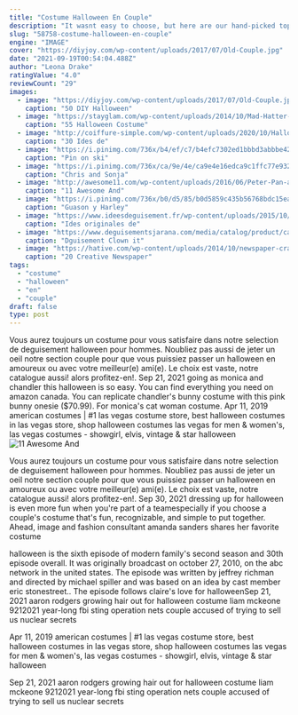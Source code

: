 ```yaml
---
title: "Costume Halloween En Couple"
description: "It wasnt easy to choose, but here are our hand-picked top-10 lists (not always 10) of the coolest diy halloween costume ideas across this site. From the sweetest baby homemade costumes, family costumes, last minute costumes, couple and group costumes and all the rest of our top 10 diy halloween costume"
slug: "58758-costume-halloween-en-couple"
engine: "IMAGE"
cover: "https://diyjoy.com/wp-content/uploads/2017/07/Old-Couple.jpg"
date: "2021-09-19T00:54:04.488Z"
author: "Leona Drake"
ratingValue: "4.0"
reviewCount: "29"
images:
  - image: "https://diyjoy.com/wp-content/uploads/2017/07/Old-Couple.jpg"
    caption: "50 DIY Halloween"
  - image: "https://stayglam.com/wp-content/uploads/2014/10/Mad-Hatter-and-The-March-Hare-Costume.jpg"
    caption: "55 Halloween Costume"
  - image: "http://coiffure-simple.com/wp-content/uploads/2020/10/Halloween-17.jpg"
    caption: "30 Ides de"
  - image: "https://i.pinimg.com/736x/b4/ef/c7/b4efc7302ed1bbbd3abbbe42f37c41f0.jpg"
    caption: "Pin on ski"
  - image: "https://i.pinimg.com/736x/ca/9e/4e/ca9e4e16edca9c1ffc77e93290000c28--parrot-fish-fish-costume-for-kids.jpg"
    caption: "Chris and Sonja"
  - image: "http://awesome11.com/wp-content/uploads/2016/06/Peter-Pan-and-Shadow-costumes.jpg"
    caption: "11 Awesome And"
  - image: "https://i.pinimg.com/736x/b0/d5/85/b0d5859c435b56768bdc15ea2a6a34c7.jpg"
    caption: "Guason y Harley"
  - image: "https://www.ideesdeguisement.fr/wp-content/uploads/2015/10/La-petite-sirene-et-cuisinier-italien-Idees-originales-deguisement-et-costume-fait-maison-divers-illusion-d-optique.jpg"
    caption: "Ides originales de"
  - image: "https://www.deguisementsjarana.com/media/catalog/product/cache/2/image/515x595/9df78eab33525d08d6e5fb8d27136e95/d/i/disfraz-de-payaso-it-pennywise-para-nino.jpg"
    caption: "Dguisement Clown it"
  - image: "https://hative.com/wp-content/uploads/2014/10/newspaper-craft-fashion-ideas/2-creative-newspaper-craft-fashion-ideas.jpg"
    caption: "20 Creative Newspaper"
tags:
  - "costume"
  - "halloween"
  - "en"
  - "couple"
draft: false
type: post
---
```


Vous aurez toujours un costume pour vous satisfaire dans notre selection de deguisement halloween pour hommes. Noubliez pas aussi de jeter un oeil  notre section couple pour que vous puissiez passer un halloween en amoureux ou avec votre meilleur(e) ami(e). Le choix est vaste, notre catalogue aussi! alors profitez-en!. Sep 21, 2021 going as monica and chandler this halloween is so easy. You can find everything you need on amazon canada. You can replicate chandler's bunny costume with this pink bunny onesie ($70.99). For monica's cat woman costume. Apr 11, 2019 american costumes | #1 las vegas costume store, best halloween costumes in las vegas store, shop halloween costumes las vegas for men & women's, las vegas costumes - showgirl, elvis, vintage & star halloween
![11 Awesome And](http://awesome11.com/wp-content/uploads/2016/06/Peter-Pan-and-Shadow-costumes.jpg "11 Awesome And")

Vous aurez toujours un costume pour vous satisfaire dans notre selection de deguisement halloween pour hommes. Noubliez pas aussi de jeter un oeil  notre section couple pour que vous puissiez passer un halloween en amoureux ou avec votre meilleur(e) ami(e). Le choix est vaste, notre catalogue aussi! alors profitez-en!. Sep 30, 2021 dressing up for halloween is even more fun when you&#39;re part of a teamespecially if you choose a couple&#39;s costume that&#39;s fun, recognizable, and simple to put together. Ahead, image and fashion consultant amanda sanders shares her favorite costume
<!--inArticleAds-->

<!--galleryOne-->

halloween is the sixth episode of modern family's second season and 30th episode overall. It was originally broadcast on october 27, 2010, on the abc network in the united states. The episode was written by jeffrey richman and directed by michael spiller and was based on an idea by cast member eric stonestreet.. The episode follows claire's love for halloweenSep 21, 2021 aaron rodgers growing hair out for halloween costume liam mckeone 9212021 year-long fbi sting operation nets couple accused of trying to sell us nuclear secrets
<!--inArticleAds-->

<!--galleryTwo-->

Apr 11, 2019 american costumes | #1 las vegas costume store, best halloween costumes in las vegas store, shop halloween costumes las vegas for men & women's, las vegas costumes - showgirl, elvis, vintage & star halloween
<!--galleryThree-->

Sep 21, 2021 aaron rodgers growing hair out for halloween costume liam mckeone 9212021 year-long fbi sting operation nets couple accused of trying to sell us nuclear secrets
